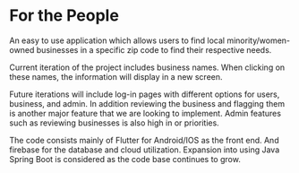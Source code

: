 # For the People

An easy to use application which allows users to find local minority/women-owned businesses in a specific zip code to find their respective needs.

Current iteration of the project includes business names. When clicking on these names, the information will display in a new screen.

Future iterations will include log-in pages with different options for users, business, and admin. In addition reviewing the business and flagging them is another major 
feature that we are looking to implement. Admin features such as reviewing businesses is also high in or priorities.

The code consists mainly of Flutter for Android/IOS as the front end. And firebase for the database and cloud utilization. Expansion into using Java Spring Boot is 
considered as the code base continues to grow.
